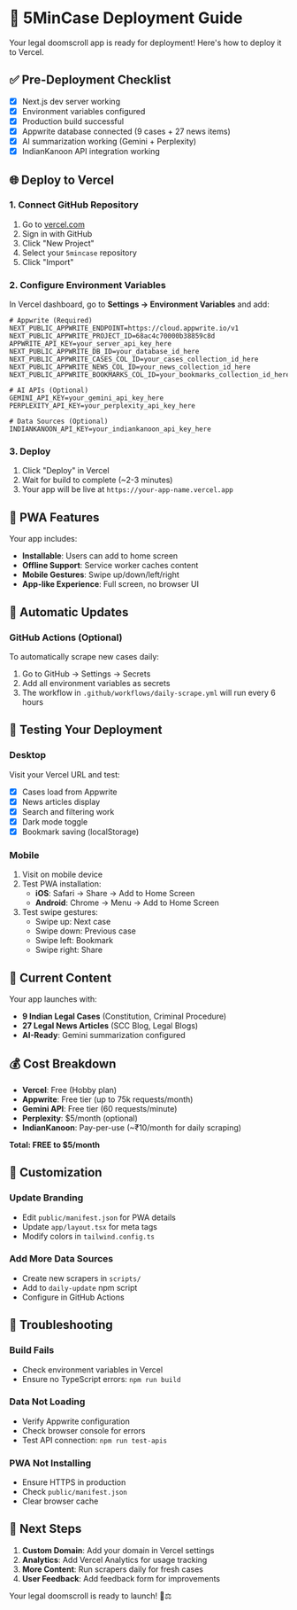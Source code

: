 # 🚀 5MinCase Deployment Guide

Your legal doomscroll app is ready for deployment! Here's how to deploy it to Vercel.

## ✅ Pre-Deployment Checklist

- [x] Next.js dev server working
- [x] Environment variables configured  
- [x] Production build successful
- [x] Appwrite database connected (9 cases + 27 news items)
- [x] AI summarization working (Gemini + Perplexity)
- [x] IndianKanoon API integration working

## 🌐 Deploy to Vercel

### 1. Connect GitHub Repository

1. Go to [vercel.com](https://vercel.com)
2. Sign in with GitHub
3. Click "New Project"
4. Select your `5mincase` repository
5. Click "Import"

### 2. Configure Environment Variables

In Vercel dashboard, go to **Settings → Environment Variables** and add:

```env
# Appwrite (Required)
NEXT_PUBLIC_APPWRITE_ENDPOINT=https://cloud.appwrite.io/v1
NEXT_PUBLIC_APPWRITE_PROJECT_ID=68ac4c70000b38859c8d
APPWRITE_API_KEY=your_server_api_key_here
NEXT_PUBLIC_APPWRITE_DB_ID=your_database_id_here
NEXT_PUBLIC_APPWRITE_CASES_COL_ID=your_cases_collection_id_here
NEXT_PUBLIC_APPWRITE_NEWS_COL_ID=your_news_collection_id_here
NEXT_PUBLIC_APPWRITE_BOOKMARKS_COL_ID=your_bookmarks_collection_id_here

# AI APIs (Optional)
GEMINI_API_KEY=your_gemini_api_key_here
PERPLEXITY_API_KEY=your_perplexity_api_key_here

# Data Sources (Optional)
INDIANKANOON_API_KEY=your_indiankanoon_api_key_here
```

### 3. Deploy

1. Click "Deploy" in Vercel
2. Wait for build to complete (~2-3 minutes)
3. Your app will be live at `https://your-app-name.vercel.app`

## 📱 PWA Features

Your app includes:
- **Installable**: Users can add to home screen
- **Offline Support**: Service worker caches content
- **Mobile Gestures**: Swipe up/down/left/right
- **App-like Experience**: Full screen, no browser UI

## 🔄 Automatic Updates

### GitHub Actions (Optional)

To automatically scrape new cases daily:

1. Go to GitHub → Settings → Secrets
2. Add all environment variables as secrets
3. The workflow in `.github/workflows/daily-scrape.yml` will run every 6 hours

## 🧪 Testing Your Deployment

### Desktop
Visit your Vercel URL and test:
- [x] Cases load from Appwrite
- [x] News articles display
- [x] Search and filtering work
- [x] Dark mode toggle
- [x] Bookmark saving (localStorage)

### Mobile
1. Visit on mobile device
2. Test PWA installation:
   - **iOS**: Safari → Share → Add to Home Screen
   - **Android**: Chrome → Menu → Add to Home Screen
3. Test swipe gestures:
   - Swipe up: Next case
   - Swipe down: Previous case
   - Swipe left: Bookmark
   - Swipe right: Share

## 🎯 Current Content

Your app launches with:
- **9 Indian Legal Cases** (Constitution, Criminal Procedure)
- **27 Legal News Articles** (SCC Blog, Legal Blogs)
- **AI-Ready**: Gemini summarization configured

## 💰 Cost Breakdown

- **Vercel**: Free (Hobby plan)
- **Appwrite**: Free tier (up to 75k requests/month)
- **Gemini API**: Free tier (60 requests/minute)
- **Perplexity**: $5/month (optional)
- **IndianKanoon**: Pay-per-use (~₹10/month for daily scraping)

**Total: FREE to $5/month**

## 🔧 Customization

### Update Branding
- Edit `public/manifest.json` for PWA details
- Update `app/layout.tsx` for meta tags
- Modify colors in `tailwind.config.ts`

### Add More Data Sources
- Create new scrapers in `scripts/`
- Add to `daily-update` npm script
- Configure in GitHub Actions

## 🐛 Troubleshooting

### Build Fails
- Check environment variables in Vercel
- Ensure no TypeScript errors: `npm run build`

### Data Not Loading
- Verify Appwrite configuration
- Check browser console for errors
- Test API connection: `npm run test-apis`

### PWA Not Installing
- Ensure HTTPS in production
- Check `public/manifest.json`
- Clear browser cache

## 🚀 Next Steps

1. **Custom Domain**: Add your domain in Vercel settings
2. **Analytics**: Add Vercel Analytics for usage tracking
3. **More Content**: Run scrapers daily for fresh cases
4. **User Feedback**: Add feedback form for improvements

Your legal doomscroll is ready to launch! 🎉⚖️
